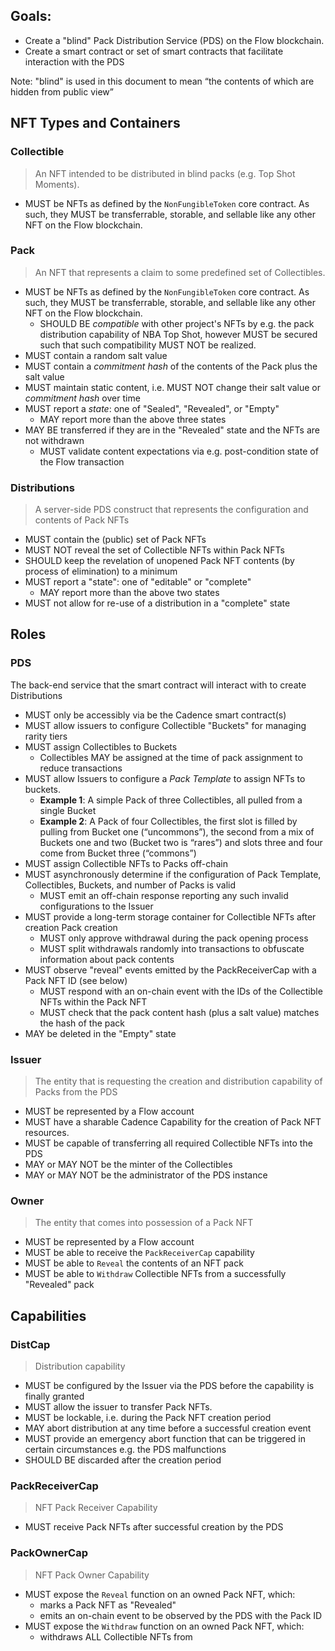 ## Goals:

- Create a "blind" Pack Distribution Service (PDS) on the Flow blockchain.
- Create a smart contract or set of smart contracts that facilitate interaction with the PDS

Note: "blind" is used in this document to mean “the contents of which are hidden from public view”

## NFT Types and Containers

### Collectible

> An NFT intended to be distributed in blind packs (e.g. Top Shot Moments).

- MUST be NFTs as defined by the `NonFungibleToken` core contract. As such, they MUST be
  transferrable, storable, and sellable like any other NFT on the Flow blockchain.

### Pack

> An NFT that represents a claim to some predefined set of Collectibles.

- MUST be NFTs as defined by the `NonFungibleToken` core contract. As such, they MUST be
  transferrable, storable, and sellable like any other NFT on the Flow blockchain.
  - SHOULD BE _compatible_ with other project's NFTs by e.g. the pack distribution capability of
    NBA Top Shot, however MUST be secured such that such compatibility MUST NOT be realized.
- MUST contain a random salt value
- MUST contain a _commitment hash_ of the contents of the Pack plus the salt value
- MUST maintain static content, i.e. MUST NOT change their salt value or _commitment hash_ over time
- MUST report a _state_: one of "Sealed", "Revealed", or "Empty"
  - MAY report more than the above three states
- MAY BE transferred if they are in the "Revealed" state and the NFTs are not withdrawn
  - MUST validate content expectations via e.g. post-condition state of the Flow transaction

### Distributions

> A server-side PDS construct that represents the configuration and contents of Pack NFTs

- MUST contain the (public) set of Pack NFTs
- MUST NOT reveal the set of Collectible NFTs within Pack NFTs
- SHOULD keep the revelation of unopened Pack NFT contents (by process of elimination) to a minimum
- MUST report a "state": one of "editable" or "complete"
  - MAY report more than the above two states
- MUST not allow for re-use of a distribution in a "complete" state

## Roles

### PDS

The back-end service that the smart contract will interact with to create Distributions

- MUST only be accessibly via be the Cadence smart contract(s)
- MUST allow issuers to configure Collectible "Buckets" for managing rarity tiers
- MUST assign Collectibles to Buckets
  - Collectibles MAY be assigned at the time of pack assignment to reduce transactions
- MUST allow Issuers to configure a _Pack Template_ to assign NFTs to buckets.
  - **Example 1**: A simple Pack of three Collectibles, all pulled from a single Bucket
  - **Example 2**: A Pack of four Collectibles, the first slot is filled by pulling from Bucket
    one (“uncommons”), the second from a mix of Buckets one and two (Bucket two is “rares”)
    and slots three and four come from Bucket three (“commons”)
- MUST assign Collectible NFTs to Packs off-chain
- MUST asynchronously determine if the configuration of Pack Template, Collectibles, Buckets, and number of Packs is valid
  - MUST emit an off-chain response reporting any such invalid configurations to the Issuer
- MUST provide a long-term storage container for Collectible NFTs after creation Pack creation
  - MUST only approve withdrawal during the pack opening process
  - MUST split withdrawals randomly into transactions to obfuscate information about pack contents
- MUST observe "reveal" events emitted by the PackReceiverCap with a Pack NFT ID (see below)
  - MUST respond with an on-chain event with the IDs of the Collectible NFTs within the Pack NFT
  - MUST check that the pack content hash (plus a salt value) matches the hash of the pack
- MAY be deleted in the "Empty" state

### Issuer

> The entity that is requesting the creation and distribution capability of Packs from the PDS

- MUST be represented by a Flow account
- MUST have a sharable Cadence Capability for the creation of Pack NFT resources.
- MUST be capable of transferring all required Collectible NFTs into the PDS
- MAY or MAY NOT be the minter of the Collectibles
- MAY or MAY NOT be the administrator of the PDS instance

### Owner

> The entity that comes into possession of a Pack NFT

- MUST be represented by a Flow account
- MUST be able to receive the `PackReceiverCap` capability
- MUST be able to `Reveal` the contents of an NFT pack
- MUST be able to `Withdraw` Collectible NFTs from a successfully "Revealed" pack

## Capabilities

### DistCap

> Distribution capability

- MUST be configured by the Issuer via the PDS before the capability is finally granted
- MUST allow the issuer to transfer Pack NFTs.
- MUST be lockable, i.e. during the Pack NFT creation period
- MAY abort distribution at any time before a successful creation event
- MUST provide an emergency abort function that can be triggered in certain circumstances
  e.g. the PDS malfunctions
- SHOULD BE discarded after the creation period

### PackReceiverCap

> NFT Pack Receiver Capability

- MUST receive Pack NFTs after successful creation by the PDS

### PackOwnerCap
> NFT Pack Owner Capability

- MUST expose the `Reveal` function on an owned Pack NFT, which:
  - marks a Pack NFT as "Revealed"
  - emits an on-chain event to be observed by the PDS with the Pack ID
- MUST expose the `Withdraw` function on an owned Pack NFT, which:
  - withdraws ALL Collectible NFTs from
